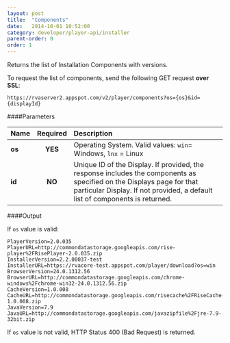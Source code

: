 ```yaml
---
layout: post
title:  "Components"
date:   2014-10-01 10:52:00
category: developer/player-api/installer
parent-order: 0
order: 1
---
```


Returns the list of Installation Components with versions.

To request the list of components, send the following GET request **over SSL**:

`https://rvaserver2.appspot.com/v2/player/components?os={os}&id={displayId}`

####Parameters

| Name    | Required | Description |
|:--------|:--------:|:------------|
| **os**  |  **YES** | Operating System. Valid values: `win`= Windows, `lnx` = Linux |
| **id**  |  **NO**  | Unique ID of the Display. If provided, the response includes the components as specified on the Displays page for that particular Display. If not provided, a default list of components is returned. |


####Output

If `os` value is valid:

```
PlayerVersion=2.0.035
PlayerURL=http://commondatastorage.googleapis.com/rise-player%2FRisePlayer-2.0.035.zip
InstallerVersion=2.2.00037-test
InstallerURL=https://rvacore-test.appspot.com/player/download?os=win
BrowserVersion=24.0.1312.56
BrowserURL=http://commondatastorage.googleapis.com/chrome-windows%2Fchrome-win32-24.0.1312.56.zip
CacheVersion=1.0.008
CacheURL=http://commondatastorage.googleapis.com/risecache%2FRiseCache-1.0.008.zip
JavaVersion=7.9
JavaURL=http://commondatastorage.googleapis.com/javazipfile%2Fjre-7.9-32bit.zip
```

If `os` value is not valid, HTTP Status 400 (Bad Request) is returned.
